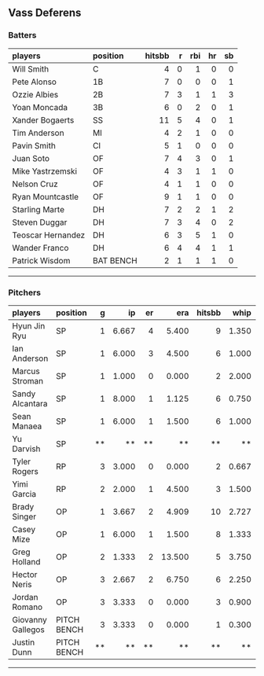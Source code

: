## Vass Deferens

### Batters

 
|players           |position  | hitsbb|  r| rbi| hr| sb| 
|:-----------------|:---------|------:|--:|---:|--:|--:| 
|Will Smith        |C         |      4|  0|   1|  0|  0| 
|Pete Alonso       |1B        |      7|  0|   0|  0|  1| 
|Ozzie Albies      |2B        |      7|  3|   1|  1|  3| 
|Yoan Moncada      |3B        |      6|  0|   2|  0|  1| 
|Xander Bogaerts   |SS        |     11|  5|   4|  0|  1| 
|Tim Anderson      |MI        |      4|  2|   1|  0|  0| 
|Pavin Smith       |CI        |      5|  1|   0|  0|  0| 
|Juan Soto         |OF        |      7|  4|   3|  0|  1| 
|Mike Yastrzemski  |OF        |      4|  3|   1|  1|  0| 
|Nelson Cruz       |OF        |      4|  1|   1|  0|  0| 
|Ryan Mountcastle  |OF        |      9|  1|   1|  0|  0| 
|Starling Marte    |DH        |      7|  2|   2|  1|  2| 
|Steven Duggar     |DH        |      7|  3|   4|  0|  2| 
|Teoscar Hernandez |DH        |      6|  3|   5|  1|  0| 
|Wander Franco     |DH        |      6|  4|   4|  1|  1| 
|Patrick Wisdom    |BAT BENCH |      2|  1|   1|  1|  0| 


* * *

### Pitchers

 
|players           |position    |  g|    ip| er|    era| hitsbb|  whip| so|  w| sv| 
|:-----------------|:-----------|--:|-----:|--:|------:|------:|-----:|--:|--:|--:| 
|Hyun Jin Ryu      |SP          |  1| 6.667|  4|  5.400|      9| 1.350|  3|  1|  0| 
|Ian Anderson      |SP          |  1| 6.000|  3|  4.500|      6| 1.000|  9|  0|  0| 
|Marcus Stroman    |SP          |  1| 1.000|  0|  0.000|      2| 2.000|  0|  0|  0| 
|Sandy Alcantara   |SP          |  1| 8.000|  1|  1.125|      6| 0.750|  3|  0|  0| 
|Sean Manaea       |SP          |  1| 6.000|  1|  1.500|      6| 1.000|  7|  0|  0| 
|Yu Darvish        |SP          | **|    **| **|     **|     **|    **| **| **| **| 
|Tyler Rogers      |RP          |  3| 3.000|  0|  0.000|      2| 0.667|  3|  0|  0| 
|Yimi Garcia       |RP          |  2| 2.000|  1|  4.500|      3| 1.500|  4|  0|  1| 
|Brady Singer      |OP          |  1| 3.667|  2|  4.909|     10| 2.727|  5|  0|  0| 
|Casey Mize        |OP          |  1| 6.000|  1|  1.500|      8| 1.333|  5|  1|  0| 
|Greg Holland      |OP          |  2| 1.333|  2| 13.500|      5| 3.750|  3|  0|  1| 
|Hector Neris      |OP          |  3| 2.667|  2|  6.750|      6| 2.250|  2|  0|  1| 
|Jordan Romano     |OP          |  3| 3.333|  0|  0.000|      3| 0.900|  4|  0|  2| 
|Giovanny Gallegos |PITCH BENCH |  3| 3.333|  0|  0.000|      1| 0.300|  3|  0|  0| 
|Justin Dunn       |PITCH BENCH | **|    **| **|     **|     **|    **| **| **| **| 


* * *


